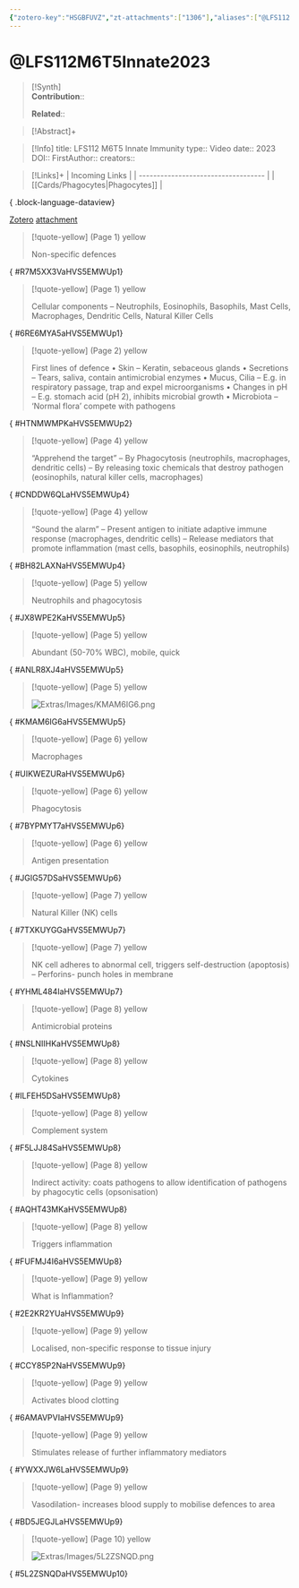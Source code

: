 ```yaml
---
{"zotero-key":"HSGBFUVZ","zt-attachments":["1306"],"aliases":["@LFS112 M6T5 Innate Immunity"],"keywords":[],"FirstAuthor":"[[ Nicole Masters]]","tags":["source/video"],"dg-publish":true,"alias":", @LFS112 M6T5 Innate Immunity","permalink":"/sources/video/lfs-112-m6-t5-innate2023/","dgPassFrontmatter":true}
---
```


# @LFS112M6T5Innate2023

>[!Synth]  
>**Contribution**::  
>  
>**Related**:: 
>  

> [!Abstract]+
> 

> [!Info]
> title: LFS112 M6T5 Innate Immunity
> type:: Video 
> date:: 2023
> DOI:: 
> FirstAuthor:: 
> creators:: 

> [!Links]+
>  | Incoming Links                      |
> | ----------------------------------- |
> | [[Cards/Phagocytes\|Phagocytes]] |
> 
{ .block-language-dataview}


[Zotero](zotero://select/library/items/HSGBFUVZ) [attachment](file:///Users/nathanmaxwell/Zotero/storage/HVS5EMWU/2023-LFS112M6T5Innate.pdf)

> [!quote-yellow] (Page 1) yellow
> 
> Non-specific defences
>
{ #R7M5XX3VaHVS5EMWUp1}


> [!quote-yellow] (Page 1) yellow
> 
> Cellular components – Neutrophils, Eosinophils, Basophils, Mast Cells, Macrophages, Dendritic Cells, Natural Killer Cells
>
{ #6RE6MYA5aHVS5EMWUp1}


> [!quote-yellow] (Page 2) yellow
> 
> First lines of defence • Skin – Keratin, sebaceous glands • Secretions – Tears, saliva, contain antimicrobial enzymes • Mucus, Cilia – E.g. in respiratory passage, trap and expel microorganisms • Changes in pH – E.g. stomach acid (pH 2), inhibits microbial growth • Microbiota – ‘Normal flora’ compete with pathogens
>
{ #HTNMWMPKaHVS5EMWUp2}


> [!quote-yellow] (Page 4) yellow
> 
> “Apprehend the target” – By Phagocytosis (neutrophils, macrophages, dendritic cells) – By releasing toxic chemicals that destroy pathogen (eosinophils, natural killer cells, macrophages)
>
{ #CNDDW6QLaHVS5EMWUp4}


> [!quote-yellow] (Page 4) yellow
> 
> “Sound the alarm” – Present antigen to initiate adaptive immune response (macrophages, dendritic cells) – Release mediators that promote inflammation (mast cells, basophils, eosinophils, neutrophils)
>
{ #BH82LAXNaHVS5EMWUp4}


> [!quote-yellow] (Page 5) yellow
> 
> Neutrophils and phagocytosis
>
{ #JX8WPE2KaHVS5EMWUp5}


> [!quote-yellow] (Page 5) yellow
> 
> Abundant (50-70% WBC), mobile, quick
>
{ #ANLR8XJ4aHVS5EMWUp5}


> [!quote-yellow] (Page 5) yellow
> 
> ![Extras/Images/KMAM6IG6.png](/img/user/Extras/Images/KMAM6IG6.png)
>
{ #KMAM6IG6aHVS5EMWUp5}


> [!quote-yellow] (Page 6) yellow
> 
> Macrophages
>
{ #UIKWEZURaHVS5EMWUp6}


> [!quote-yellow] (Page 6) yellow
> 
> Phagocytosis
>
{ #7BYPMYT7aHVS5EMWUp6}


> [!quote-yellow] (Page 6) yellow
> 
> Antigen presentation
>
{ #JGIG57DSaHVS5EMWUp6}


> [!quote-yellow] (Page 7) yellow
> 
> Natural Killer (NK) cells
>
{ #7TXKUYGGaHVS5EMWUp7}


> [!quote-yellow] (Page 7) yellow
> 
> NK cell adheres to abnormal cell, triggers self-destruction (apoptosis) – Perforins- punch holes in membrane
>
{ #YHML484IaHVS5EMWUp7}


> [!quote-yellow] (Page 8) yellow
> 
> Antimicrobial proteins
>
{ #NSLNIIHKaHVS5EMWUp8}


> [!quote-yellow] (Page 8) yellow
> 
> Cytokines
>
{ #ILFEH5DSaHVS5EMWUp8}


> [!quote-yellow] (Page 8) yellow
> 
> Complement system
>
{ #F5LJJ84SaHVS5EMWUp8}


> [!quote-yellow] (Page 8) yellow
> 
> Indirect activity: coats pathogens to allow identification of pathogens by phagocytic cells (opsonisation)
>
{ #AQHT43MKaHVS5EMWUp8}


> [!quote-yellow] (Page 8) yellow
> 
> Triggers inflammation
>
{ #FUFMJ4I6aHVS5EMWUp8}


> [!quote-yellow] (Page 9) yellow
> 
> What is Inflammation?
>
{ #2E2KR2YUaHVS5EMWUp9}


> [!quote-yellow] (Page 9) yellow
> 
> Localised, non-specific response to tissue injury
>
{ #CCY85P2NaHVS5EMWUp9}


> [!quote-yellow] (Page 9) yellow
> 
> Activates blood clotting
>
{ #6AMAVPVIaHVS5EMWUp9}


> [!quote-yellow] (Page 9) yellow
> 
> Stimulates release of further inflammatory mediators
>
{ #YWXXJW6LaHVS5EMWUp9}


> [!quote-yellow] (Page 9) yellow
> 
> Vasodilation- increases blood supply to mobilise defences to area
>
{ #BD5JEGJLaHVS5EMWUp9}


> [!quote-yellow] (Page 10) yellow
> 
> ![Extras/Images/5L2ZSNQD.png](/img/user/Extras/Images/5L2ZSNQD.png)
>
{ #5L2ZSNQDaHVS5EMWUp10}

